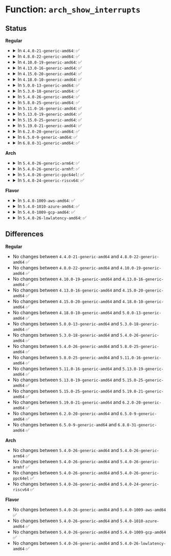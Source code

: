 # Function: <code>arch_show_interrupts</code>

## Status
<b>Regular</b>
<ul>
<li>
<details>
<summary>In <code>4.4.0-21-generic-amd64</code>: ✅</summary>

```c
int arch_show_interrupts(struct seq_file * p, int prec)
```

```json
{
  "name": "arch_show_interrupts",
  "collision_type": "Unique Global",
  "inline_type": "No",
  "funcs": [
    {
      "addr": 18446744071579041984,
      "name": "arch_show_interrupts",
      "external": true,
      "loc": "arch/x86/kernel/irq.c:61",
      "file": "arch/x86/kernel/irq.c",
      "inline": "seen, unknown",
      "caller_inline": [],
      "caller_func": [
        "kernel/irq/proc.c:show_interrupts"
      ]
    }
  ],
  "symbols": [
    {
      "addr": 18446744071579041984,
      "name": "arch_show_interrupts",
      "section": ".text",
      "bind": "STB_GLOBAL",
      "size": 2229
    }
  ]
}
```
</details>
</li>
<li>
<details>
<summary>In <code>4.8.0-22-generic-amd64</code>: ✅</summary>

```c
int arch_show_interrupts(struct seq_file * p, int prec)
```

```json
{
  "name": "arch_show_interrupts",
  "collision_type": "Unique Global",
  "inline_type": "No",
  "funcs": [
    {
      "addr": 18446744071579038000,
      "name": "arch_show_interrupts",
      "external": true,
      "loc": "arch/x86/kernel/irq.c:61",
      "file": "arch/x86/kernel/irq.c",
      "inline": "seen, unknown",
      "caller_inline": [],
      "caller_func": [
        "kernel/irq/proc.c:show_interrupts"
      ]
    }
  ],
  "symbols": [
    {
      "addr": 18446744071579038000,
      "name": "arch_show_interrupts",
      "section": ".text",
      "bind": "STB_GLOBAL",
      "size": 2302
    }
  ]
}
```
</details>
</li>
<li>
<details>
<summary>In <code>4.10.0-19-generic-amd64</code>: ✅</summary>

```c
int arch_show_interrupts(struct seq_file * p, int prec)
```

```json
{
  "name": "arch_show_interrupts",
  "collision_type": "Unique Global",
  "inline_type": "No",
  "funcs": [
    {
      "addr": 18446744071579037936,
      "name": "arch_show_interrupts",
      "external": true,
      "loc": "arch/x86/kernel/irq.c:60",
      "file": "arch/x86/kernel/irq.c",
      "inline": "seen, unknown",
      "caller_inline": [],
      "caller_func": [
        "kernel/irq/proc.c:show_interrupts"
      ]
    }
  ],
  "symbols": [
    {
      "addr": 18446744071579037936,
      "name": "arch_show_interrupts",
      "section": ".text",
      "bind": "STB_GLOBAL",
      "size": 2338
    }
  ]
}
```
</details>
</li>
<li>
<details>
<summary>In <code>4.13.0-16-generic-amd64</code>: ✅</summary>

```c
int arch_show_interrupts(struct seq_file * p, int prec)
```

```json
{
  "name": "arch_show_interrupts",
  "collision_type": "Unique Global",
  "inline_type": "No",
  "funcs": [
    {
      "addr": 18446744071579030880,
      "name": "arch_show_interrupts",
      "external": true,
      "loc": "arch/x86/kernel/irq.c:60",
      "file": "arch/x86/kernel/irq.c",
      "inline": "seen, unknown",
      "caller_inline": [],
      "caller_func": [
        "kernel/irq/proc.c:show_interrupts"
      ]
    }
  ],
  "symbols": [
    {
      "addr": 18446744071579030880,
      "name": "arch_show_interrupts",
      "section": ".text",
      "bind": "STB_GLOBAL",
      "size": 2442
    }
  ]
}
```
</details>
</li>
<li>
<details>
<summary>In <code>4.15.0-20-generic-amd64</code>: ✅</summary>

```c
int arch_show_interrupts(struct seq_file * p, int prec)
```

```json
{
  "name": "arch_show_interrupts",
  "collision_type": "Unique Global",
  "inline_type": "No",
  "funcs": [
    {
      "addr": 18446744071579039456,
      "name": "arch_show_interrupts",
      "external": true,
      "loc": "arch/x86/kernel/irq.c:57",
      "file": "arch/x86/kernel/irq.c",
      "inline": "seen, unknown",
      "caller_inline": [],
      "caller_func": [
        "kernel/irq/proc.c:show_interrupts"
      ]
    }
  ],
  "symbols": [
    {
      "addr": 18446744071579039456,
      "name": "arch_show_interrupts",
      "section": ".text",
      "bind": "STB_GLOBAL",
      "size": 2290
    }
  ]
}
```
</details>
</li>
<li>
<details>
<summary>In <code>4.18.0-10-generic-amd64</code>: ✅</summary>

```c
int arch_show_interrupts(struct seq_file * p, int prec)
```

```json
{
  "name": "arch_show_interrupts",
  "collision_type": "Unique Global",
  "inline_type": "No",
  "funcs": [
    {
      "addr": 18446744071579043856,
      "name": "arch_show_interrupts",
      "external": true,
      "loc": "arch/x86/kernel/irq.c:58",
      "file": "arch/x86/kernel/irq.c",
      "inline": "seen, unknown",
      "caller_inline": [],
      "caller_func": [
        "kernel/irq/proc.c:show_interrupts"
      ]
    }
  ],
  "symbols": [
    {
      "addr": 18446744071579043856,
      "name": "arch_show_interrupts",
      "section": ".text",
      "bind": "STB_GLOBAL",
      "size": 2590
    }
  ]
}
```
</details>
</li>
<li>
<details>
<summary>In <code>5.0.0-13-generic-amd64</code>: ✅</summary>

```c
int arch_show_interrupts(struct seq_file * p, int prec)
```

```json
{
  "name": "arch_show_interrupts",
  "collision_type": "Unique Global",
  "inline_type": "No",
  "funcs": [
    {
      "addr": 18446744071579048608,
      "name": "arch_show_interrupts",
      "external": true,
      "loc": "arch/x86/kernel/irq.c:58",
      "file": "arch/x86/kernel/irq.c",
      "inline": "seen, unknown",
      "caller_inline": [],
      "caller_func": [
        "kernel/irq/proc.c:show_interrupts"
      ]
    }
  ],
  "symbols": [
    {
      "addr": 18446744071579048608,
      "name": "arch_show_interrupts",
      "section": ".text",
      "bind": "STB_GLOBAL",
      "size": 2590
    }
  ]
}
```
</details>
</li>
<li>
<details>
<summary>In <code>5.3.0-18-generic-amd64</code>: ✅</summary>

```c
int arch_show_interrupts(struct seq_file * p, int prec)
```

```json
{
  "name": "arch_show_interrupts",
  "collision_type": "Unique Global",
  "inline_type": "No",
  "funcs": [
    {
      "addr": 18446744071579056128,
      "name": "arch_show_interrupts",
      "external": true,
      "loc": "arch/x86/kernel/irq.c:59",
      "file": "arch/x86/kernel/irq.c",
      "inline": "seen, unknown",
      "caller_inline": [],
      "caller_func": [
        "kernel/irq/proc.c:show_interrupts"
      ]
    }
  ],
  "symbols": [
    {
      "addr": 18446744071579056128,
      "name": "arch_show_interrupts",
      "section": ".text",
      "bind": "STB_GLOBAL",
      "size": 2528
    }
  ]
}
```
</details>
</li>
<li>
<details>
<summary>In <code>5.4.0-26-generic-amd64</code>: ✅</summary>

```c
int arch_show_interrupts(struct seq_file * p, int prec)
```

```json
{
  "name": "arch_show_interrupts",
  "collision_type": "Unique Global",
  "inline_type": "No",
  "funcs": [
    {
      "addr": 18446744071579058368,
      "name": "arch_show_interrupts",
      "external": true,
      "loc": "arch/x86/kernel/irq.c:59",
      "file": "arch/x86/kernel/irq.c",
      "inline": "seen, unknown",
      "caller_inline": [],
      "caller_func": [
        "kernel/irq/proc.c:show_interrupts"
      ]
    }
  ],
  "symbols": [
    {
      "addr": 18446744071579058368,
      "name": "arch_show_interrupts",
      "section": ".text",
      "bind": "STB_GLOBAL",
      "size": 2528
    }
  ]
}
```
</details>
</li>
<li>
<details>
<summary>In <code>5.8.0-25-generic-amd64</code>: ✅</summary>

```c
int arch_show_interrupts(struct seq_file * p, int prec)
```

```json
{
  "name": "arch_show_interrupts",
  "collision_type": "Unique Global",
  "inline_type": "No",
  "funcs": [
    {
      "addr": 18446744071579066336,
      "name": "arch_show_interrupts",
      "external": true,
      "loc": "arch/x86/kernel/irq.c:58",
      "file": "arch/x86/kernel/irq.c",
      "inline": "seen, unknown",
      "caller_inline": [],
      "caller_func": [
        "kernel/irq/proc.c:show_interrupts"
      ]
    }
  ],
  "symbols": [
    {
      "addr": 18446744071579066336,
      "name": "arch_show_interrupts",
      "section": ".text",
      "bind": "STB_GLOBAL",
      "size": 2528
    }
  ]
}
```
</details>
</li>
<li>
<details>
<summary>In <code>5.11.0-16-generic-amd64</code>: ✅</summary>

```c
int arch_show_interrupts(struct seq_file * p, int prec)
```

```json
{
  "name": "arch_show_interrupts",
  "collision_type": "Unique Global",
  "inline_type": "No",
  "funcs": [
    {
      "addr": 18446744071579070928,
      "name": "arch_show_interrupts",
      "external": true,
      "loc": "arch/x86/kernel/irq.c:58",
      "file": "arch/x86/kernel/irq.c",
      "inline": "seen, unknown",
      "caller_inline": [],
      "caller_func": [
        "kernel/irq/proc.c:show_interrupts"
      ]
    }
  ],
  "symbols": [
    {
      "addr": 18446744071579070928,
      "name": "arch_show_interrupts",
      "section": ".text",
      "bind": "STB_GLOBAL",
      "size": 2528
    }
  ]
}
```
</details>
</li>
<li>
<details>
<summary>In <code>5.13.0-19-generic-amd64</code>: ✅</summary>

```c
int arch_show_interrupts(struct seq_file * p, int prec)
```

```json
{
  "name": "arch_show_interrupts",
  "collision_type": "Unique Global",
  "inline_type": "No",
  "funcs": [
    {
      "addr": 18446744071579078000,
      "name": "arch_show_interrupts",
      "external": true,
      "loc": "arch/x86/kernel/irq.c:59",
      "file": "arch/x86/kernel/irq.c",
      "inline": "seen, unknown",
      "caller_inline": [],
      "caller_func": [
        "kernel/irq/proc.c:show_interrupts"
      ]
    }
  ],
  "symbols": [
    {
      "addr": 18446744071579078000,
      "name": "arch_show_interrupts",
      "section": ".text",
      "bind": "STB_GLOBAL",
      "size": 2528
    }
  ]
}
```
</details>
</li>
<li>
<details>
<summary>In <code>5.15.0-25-generic-amd64</code>: ✅</summary>

```c
int arch_show_interrupts(struct seq_file * p, int prec)
```

```json
{
  "name": "arch_show_interrupts",
  "collision_type": "Unique Global",
  "inline_type": "No",
  "funcs": [
    {
      "addr": 18446744071579099392,
      "name": "arch_show_interrupts",
      "external": true,
      "loc": "arch/x86/kernel/irq.c:59",
      "file": "arch/x86/kernel/irq.c",
      "inline": "seen, unknown",
      "caller_inline": [],
      "caller_func": [
        "kernel/irq/proc.c:show_interrupts"
      ]
    }
  ],
  "symbols": [
    {
      "addr": 18446744071579099392,
      "name": "arch_show_interrupts",
      "section": ".text",
      "bind": "STB_GLOBAL",
      "size": 3224
    }
  ]
}
```
</details>
</li>
<li>
<details>
<summary>In <code>5.19.0-21-generic-amd64</code>: ✅</summary>

```c
int arch_show_interrupts(struct seq_file * p, int prec)
```

```json
{
  "name": "arch_show_interrupts",
  "collision_type": "Unique Global",
  "inline_type": "No",
  "funcs": [
    {
      "addr": 18446744071579129568,
      "name": "arch_show_interrupts",
      "external": true,
      "loc": "arch/x86/kernel/irq.c:59",
      "file": "arch/x86/kernel/irq.c",
      "inline": "seen, unknown",
      "caller_inline": [],
      "caller_func": [
        "kernel/irq/proc.c:show_interrupts"
      ]
    }
  ],
  "symbols": [
    {
      "addr": 18446744071579129568,
      "name": "arch_show_interrupts",
      "section": ".text",
      "bind": "STB_GLOBAL",
      "size": 3260
    }
  ]
}
```
</details>
</li>
<li>
<details>
<summary>In <code>6.2.0-20-generic-amd64</code>: ✅</summary>

```c
int arch_show_interrupts(struct seq_file * p, int prec)
```

```json
{
  "name": "arch_show_interrupts",
  "collision_type": "Unique Global",
  "inline_type": "No",
  "funcs": [
    {
      "addr": 18446744071579170416,
      "name": "arch_show_interrupts",
      "external": true,
      "loc": "arch/x86/kernel/irq.c:59",
      "file": "arch/x86/kernel/irq.c",
      "inline": "seen, unknown",
      "caller_inline": [],
      "caller_func": [
        "kernel/irq/proc.c:show_interrupts"
      ]
    }
  ],
  "symbols": [
    {
      "addr": 18446744071579170416,
      "name": "arch_show_interrupts",
      "section": ".text",
      "bind": "STB_GLOBAL",
      "size": 3411
    }
  ]
}
```
</details>
</li>
<li>
<details>
<summary>In <code>6.5.0-9-generic-amd64</code>: ✅</summary>

```c
int arch_show_interrupts(struct seq_file * p, int prec)
```

```json
{
  "name": "arch_show_interrupts",
  "collision_type": "Unique Global",
  "inline_type": "No",
  "funcs": [
    {
      "addr": 18446744071579173664,
      "name": "arch_show_interrupts",
      "external": true,
      "loc": "arch/x86/kernel/irq.c:59",
      "file": "arch/x86/kernel/irq.c",
      "inline": "seen, unknown",
      "caller_inline": [],
      "caller_func": [
        "kernel/irq/proc.c:show_interrupts"
      ]
    }
  ],
  "symbols": [
    {
      "addr": 18446744071579173664,
      "name": "arch_show_interrupts",
      "section": ".text",
      "bind": "STB_GLOBAL",
      "size": 3411
    }
  ]
}
```
</details>
</li>
<li>
<details>
<summary>In <code>6.8.0-31-generic-amd64</code>: ✅</summary>

```c
int arch_show_interrupts(struct seq_file * p, int prec)
```

```json
{
  "name": "arch_show_interrupts",
  "collision_type": "Unique Global",
  "inline_type": "No",
  "funcs": [
    {
      "addr": 18446744071579202896,
      "name": "arch_show_interrupts",
      "external": true,
      "loc": "arch/x86/kernel/irq.c:59",
      "file": "arch/x86/kernel/irq.c",
      "inline": "seen, unknown",
      "caller_inline": [],
      "caller_func": [
        "kernel/irq/proc.c:show_interrupts"
      ]
    }
  ],
  "symbols": [
    {
      "addr": 18446744071579202896,
      "name": "arch_show_interrupts",
      "section": ".text",
      "bind": "STB_GLOBAL",
      "size": 3411
    }
  ]
}
```
</details>
</li>
</ul>
<b>Arch</b>
<ul>
<li>
<details>
<summary>In <code>5.4.0-26-generic-arm64</code>: ✅</summary>

```c
int arch_show_interrupts(struct seq_file * p, int prec)
```

```json
{
  "name": "arch_show_interrupts",
  "collision_type": "Unique Global",
  "inline_type": "No",
  "funcs": [
    {
      "addr": 18446603336490184456,
      "name": "arch_show_interrupts",
      "external": true,
      "loc": "arch/arm64/kernel/irq.c:32",
      "file": "arch/arm64/kernel/irq.c",
      "inline": "seen, unknown",
      "caller_inline": [],
      "caller_func": [
        "kernel/irq/proc.c:show_interrupts"
      ]
    }
  ],
  "symbols": [
    {
      "addr": 18446603336490184456,
      "name": "arch_show_interrupts",
      "section": ".text",
      "bind": "STB_GLOBAL",
      "size": 92
    }
  ]
}
```
</details>
</li>
<li>
<details>
<summary>In <code>5.4.0-26-generic-armhf</code>: ✅</summary>

```c
int arch_show_interrupts(struct seq_file * p, int prec)
```

```json
{
  "name": "arch_show_interrupts",
  "collision_type": "Unique Global",
  "inline_type": "No",
  "funcs": [
    {
      "addr": 3224415672,
      "name": "arch_show_interrupts",
      "external": true,
      "loc": "arch/arm/kernel/irq.c:47",
      "file": "arch/arm/kernel/irq.c",
      "inline": "seen, unknown",
      "caller_inline": [],
      "caller_func": [
        "kernel/irq/proc.c:show_interrupts"
      ]
    }
  ],
  "symbols": [
    {
      "addr": 3224415672,
      "name": "arch_show_interrupts",
      "section": ".text",
      "bind": "STB_GLOBAL",
      "size": 104
    }
  ]
}
```
</details>
</li>
<li>
<details>
<summary>In <code>5.4.0-26-generic-ppc64el</code>: ✅</summary>

```c
int arch_show_interrupts(struct seq_file * p, int prec)
```

```json
{
  "name": "arch_show_interrupts",
  "collision_type": "Unique Global",
  "inline_type": "No",
  "funcs": [
    {
      "addr": 13835058055282276352,
      "name": "arch_show_interrupts",
      "external": true,
      "loc": "arch/powerpc/kernel/irq.c:500",
      "file": "arch/powerpc/kernel/irq.c",
      "inline": "seen, unknown",
      "caller_inline": [],
      "caller_func": [
        "kernel/irq/proc.c:show_interrupts"
      ]
    }
  ],
  "symbols": [
    {
      "addr": 13835058055282276352,
      "name": "arch_show_interrupts",
      "section": ".text",
      "bind": "STB_GLOBAL",
      "size": 1636
    }
  ]
}
```
</details>
</li>
<li>
<details>
<summary>In <code>5.4.0-24-generic-riscv64</code>: ✅</summary>

```c
int arch_show_interrupts(struct seq_file * p, int prec)
```

```json
{
  "name": "arch_show_interrupts",
  "collision_type": "Unique Global",
  "inline_type": "No",
  "funcs": [
    {
      "addr": 18446743936271341524,
      "name": "arch_show_interrupts",
      "external": true,
      "loc": "arch/riscv/kernel/irq.c:21",
      "file": "arch/riscv/kernel/irq.c",
      "inline": "seen, unknown",
      "caller_inline": [],
      "caller_func": [
        "kernel/irq/proc.c:show_interrupts"
      ]
    }
  ],
  "symbols": [
    {
      "addr": 18446743936271341524,
      "name": "arch_show_interrupts",
      "section": ".text",
      "bind": "STB_GLOBAL",
      "size": 52
    }
  ]
}
```
</details>
</li>
</ul>
<b>Flavor</b>
<ul>
<li>
<details>
<summary>In <code>5.4.0-1009-aws-amd64</code>: ✅</summary>

```c
int arch_show_interrupts(struct seq_file * p, int prec)
```

```json
{
  "name": "arch_show_interrupts",
  "collision_type": "Unique Global",
  "inline_type": "No",
  "funcs": [
    {
      "addr": 18446744071579058720,
      "name": "arch_show_interrupts",
      "external": true,
      "loc": "arch/x86/kernel/irq.c:59",
      "file": "arch/x86/kernel/irq.c",
      "inline": "seen, unknown",
      "caller_inline": [],
      "caller_func": [
        "kernel/irq/proc.c:show_interrupts"
      ]
    }
  ],
  "symbols": [
    {
      "addr": 18446744071579058720,
      "name": "arch_show_interrupts",
      "section": ".text",
      "bind": "STB_GLOBAL",
      "size": 2528
    }
  ]
}
```
</details>
</li>
<li>
<details>
<summary>In <code>5.4.0-1010-azure-amd64</code>: ✅</summary>

```c
int arch_show_interrupts(struct seq_file * p, int prec)
```

```json
{
  "name": "arch_show_interrupts",
  "collision_type": "Unique Global",
  "inline_type": "No",
  "funcs": [
    {
      "addr": 18446744071578991456,
      "name": "arch_show_interrupts",
      "external": true,
      "loc": "arch/x86/kernel/irq.c:59",
      "file": "arch/x86/kernel/irq.c",
      "inline": "seen, unknown",
      "caller_inline": [],
      "caller_func": [
        "kernel/irq/proc.c:show_interrupts"
      ]
    }
  ],
  "symbols": [
    {
      "addr": 18446744071578991456,
      "name": "arch_show_interrupts",
      "section": ".text",
      "bind": "STB_GLOBAL",
      "size": 2528
    }
  ]
}
```
</details>
</li>
<li>
<details>
<summary>In <code>5.4.0-1009-gcp-amd64</code>: ✅</summary>

```c
int arch_show_interrupts(struct seq_file * p, int prec)
```

```json
{
  "name": "arch_show_interrupts",
  "collision_type": "Unique Global",
  "inline_type": "No",
  "funcs": [
    {
      "addr": 18446744071579058304,
      "name": "arch_show_interrupts",
      "external": true,
      "loc": "arch/x86/kernel/irq.c:59",
      "file": "arch/x86/kernel/irq.c",
      "inline": "seen, unknown",
      "caller_inline": [],
      "caller_func": [
        "kernel/irq/proc.c:show_interrupts"
      ]
    }
  ],
  "symbols": [
    {
      "addr": 18446744071579058304,
      "name": "arch_show_interrupts",
      "section": ".text",
      "bind": "STB_GLOBAL",
      "size": 2528
    }
  ]
}
```
</details>
</li>
<li>
<details>
<summary>In <code>5.4.0-26-lowlatency-amd64</code>: ✅</summary>

```c
int arch_show_interrupts(struct seq_file * p, int prec)
```

```json
{
  "name": "arch_show_interrupts",
  "collision_type": "Unique Global",
  "inline_type": "No",
  "funcs": [
    {
      "addr": 18446744071579062240,
      "name": "arch_show_interrupts",
      "external": true,
      "loc": "arch/x86/kernel/irq.c:59",
      "file": "arch/x86/kernel/irq.c",
      "inline": "seen, unknown",
      "caller_inline": [],
      "caller_func": [
        "kernel/irq/proc.c:show_interrupts"
      ]
    }
  ],
  "symbols": [
    {
      "addr": 18446744071579062240,
      "name": "arch_show_interrupts",
      "section": ".text",
      "bind": "STB_GLOBAL",
      "size": 2528
    }
  ]
}
```
</details>
</li>
</ul>

## Differences
<b>Regular</b>
<ul>
<li>
No changes between <code>4.4.0-21-generic-amd64</code> and <code>4.8.0-22-generic-amd64</code> ✅
</li>
<li>
No changes between <code>4.8.0-22-generic-amd64</code> and <code>4.10.0-19-generic-amd64</code> ✅
</li>
<li>
No changes between <code>4.10.0-19-generic-amd64</code> and <code>4.13.0-16-generic-amd64</code> ✅
</li>
<li>
No changes between <code>4.13.0-16-generic-amd64</code> and <code>4.15.0-20-generic-amd64</code> ✅
</li>
<li>
No changes between <code>4.15.0-20-generic-amd64</code> and <code>4.18.0-10-generic-amd64</code> ✅
</li>
<li>
No changes between <code>4.18.0-10-generic-amd64</code> and <code>5.0.0-13-generic-amd64</code> ✅
</li>
<li>
No changes between <code>5.0.0-13-generic-amd64</code> and <code>5.3.0-18-generic-amd64</code> ✅
</li>
<li>
No changes between <code>5.3.0-18-generic-amd64</code> and <code>5.4.0-26-generic-amd64</code> ✅
</li>
<li>
No changes between <code>5.4.0-26-generic-amd64</code> and <code>5.8.0-25-generic-amd64</code> ✅
</li>
<li>
No changes between <code>5.8.0-25-generic-amd64</code> and <code>5.11.0-16-generic-amd64</code> ✅
</li>
<li>
No changes between <code>5.11.0-16-generic-amd64</code> and <code>5.13.0-19-generic-amd64</code> ✅
</li>
<li>
No changes between <code>5.13.0-19-generic-amd64</code> and <code>5.15.0-25-generic-amd64</code> ✅
</li>
<li>
No changes between <code>5.15.0-25-generic-amd64</code> and <code>5.19.0-21-generic-amd64</code> ✅
</li>
<li>
No changes between <code>5.19.0-21-generic-amd64</code> and <code>6.2.0-20-generic-amd64</code> ✅
</li>
<li>
No changes between <code>6.2.0-20-generic-amd64</code> and <code>6.5.0-9-generic-amd64</code> ✅
</li>
<li>
No changes between <code>6.5.0-9-generic-amd64</code> and <code>6.8.0-31-generic-amd64</code> ✅
</li>
</ul>
<b>Arch</b>
<ul>
<li>
No changes between <code>5.4.0-26-generic-amd64</code> and <code>5.4.0-26-generic-arm64</code> ✅
</li>
<li>
No changes between <code>5.4.0-26-generic-amd64</code> and <code>5.4.0-26-generic-armhf</code> ✅
</li>
<li>
No changes between <code>5.4.0-26-generic-amd64</code> and <code>5.4.0-26-generic-ppc64el</code> ✅
</li>
<li>
No changes between <code>5.4.0-26-generic-amd64</code> and <code>5.4.0-24-generic-riscv64</code> ✅
</li>
</ul>
<b>Flavor</b>
<ul>
<li>
No changes between <code>5.4.0-26-generic-amd64</code> and <code>5.4.0-1009-aws-amd64</code> ✅
</li>
<li>
No changes between <code>5.4.0-26-generic-amd64</code> and <code>5.4.0-1010-azure-amd64</code> ✅
</li>
<li>
No changes between <code>5.4.0-26-generic-amd64</code> and <code>5.4.0-1009-gcp-amd64</code> ✅
</li>
<li>
No changes between <code>5.4.0-26-generic-amd64</code> and <code>5.4.0-26-lowlatency-amd64</code> ✅
</li>
</ul>
